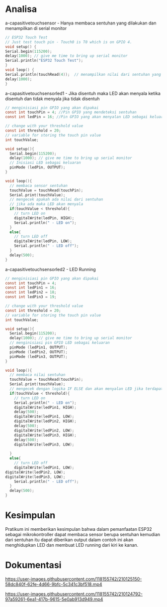 # Analisa
a-capasitivetouchsensor - Hanya membaca sentuhan yang dilakukan dan menampilkan di serial monitor
```c
// ESP32 Touch Test
// Just test touch pin - Touch0 is T0 which is on GPIO 4. 
void setup() {
Serial.begin(115200);
delay(1000); // give me time to bring up serial monitor 
Serial.println("ESP32 Touch Test");
}
void loop() {
Serial.println(touchRead(4));  // menampilkan nilai dari sentuhan yang ada di pin GPIO 4
delay(1000);
}
```


a-capasitivetouchsensorled1 - Jika disentuh maka LED akan menyala ketika disentuh dan tidak menyala jika tidak disentuh
```c
// menginisiasi pin GPIO yang akan dipakai
const int touchPin = 4; //Pin GPIO yang mendeteksi sentuhan
const int ledPin = 16; //Pin GPIO yang akan menyalan LED sebagai keluaran

// change with your threshold value
const int threshold = 20;
// variable for storing the touch pin value 
int touchValue;

void setup(){
  Serial.begin(115200);
  delay(1000); // give me time to bring up serial monitor
  // Inisiasi LED sebagai keluaran
  pinMode (ledPin, OUTPUT);
}

void loop(){
  // membaca sensor sentuhan
  touchValue = touchRead(touchPin);
  Serial.print(touchValue);
  // mengecek apakah ada nilai dari sentuhan
  // jika ada maka LED akan menyala
  if(touchValue < threshold){
    // turn LED on
    digitalWrite(ledPin, HIGH);
    Serial.println(" - LED on");
  }
  else{
    // turn LED off
    digitalWrite(ledPin, LOW);
    Serial.println(" - LED off");
  }
  delay(500);
}
```


a-capasitivetouchsensorled2 - LED Running
```c
// menginisiasi pin GPIO yang akan dipakai
const int touchPin = 4; 
const int ledPin1 = 16;
const int ledPin2 = 18;
const int ledPin3 = 19;

// change with your threshold value
const int threshold = 20;
// variable for storing the touch pin value 
int touchValue;

void setup(){
  Serial.begin(115200);
  delay(1000); // give me time to bring up serial monitor
  // menginisiasi pin GPIO LED sebagai keluaran
  pinMode (ledPin1, OUTPUT);
  pinMode (ledPin2, OUTPUT);
  pinMode (ledPin3, OUTPUT);
}

void loop(){
  // membaca nilai sentuhan
  touchValue = touchRead(touchPin);
  Serial.print(touchValue);
  // mengecek dengan logika IF ELSE dan akan menyalan LED jika terdapat sentuhan
  if(touchValue < threshold){
    // turn LED on
    Serial.println(" - LED on");
    digitalWrite(ledPin1, HIGH);
    delay(500);
    digitalWrite(ledPin1, LOW);
    digitalWrite(ledPin2, HIGH);
    delay(500);
    digitalWrite(ledPin2, LOW);
    digitalWrite(ledPin3, HIGH);
    delay(500);
    digitalWrite(ledPin3, LOW);
       
  }
  else{
    // turn LED off
    digitalWrite(ledPin1, LOW);
digitalWrite(ledPin2, LOW);
digitalWrite(ledPin3, LOW);
    Serial.println(" - LED off");
  }
  delay(500);
}
```
# Kesimpulan
Pratikum ini memberikan kesimpulan bahwa dalam pemanfaatan ESP32 sebagai mikrokontroller dapat membaca sensor berupa sentuhan kemudian dari sentuhan itu dapat diberikan output dalam contoh ini akan menghidupkan LED dan membuat LED running dari kiri ke kanan.


# Dokumentasi

https://user-images.githubusercontent.com/118155742/210125150-58dc840f-62fe-4d66-9bfc-5c341c3bf518.mp4

https://user-images.githubusercontent.com/118155742/210124792-97a59261-6ea1-417b-9615-5e0ab913d949.mp4





